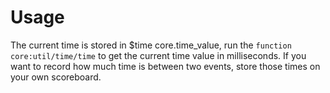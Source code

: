 # Usage

The current time is stored in $time core.time_value, run the `function core:util/time/time` to get the current time value in milliseconds.
If you want to record how much time is between two events, store those times on your own scoreboard.